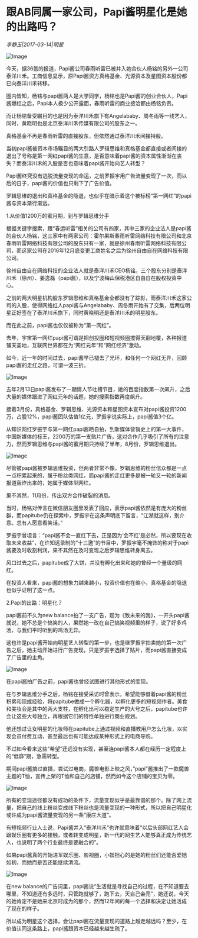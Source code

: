 # 跟AB同属一家公司，Papi酱明星化是她的出路吗？

*李静玉|2017-03-14|明星*

![Image](http://static.ylzbl.com/201704281805053652)

今天，据36氪的报道，Papi酱公司春雨听雷已被并入她合伙人杨铭的另外一公司泰洋川禾。工商信息显示，原Papi酱资方真格基金、光源资本及星图资本股份都已向泰洋川禾转移。

圈内皆知，杨铭与papi酱两人是大学同学，杨铭也是Papi酱的创业合伙人，Papi酱爆红之后，Papi本人极少公开露面，春雨听雷的商业接洽都由杨铭负责。

而让杨铭备受瞩目的也是因为泰洋川禾旗下有Angelababy、周冬雨等一线艺人，同时，黄晓明也是北京泰洋川禾传媒有限公司的股东之一。

真格基金不再是春雨听雷的直接股东，但依然通过泰洋川禾间接持股。

当初papi酱被资本市场瞩目的两大引路人罗辑思维和真格基金都直接或者间接的退出了号称是第一网红papi酱的生意，是否意味着papi酱的资本属性渐渐在丧失？而泰洋川禾的入股是否也意味着papi酱开始向艺人转型？

Papi酱终究没有逃脱流量变现的命运，之前罗振宇用广告流量变现了一次，而以后的日子，papi酱的价值也只剩下了广告价值。

罗辑思维的退出和真格基金的隐退，也似乎在暗示着这个被标榜“第一网红”的papi酱与资本渐行渐远。

1.从价值1200万的蜜月期，到与罗辑思维分手

根据关键字搜索，跟“春运听雷”相关的公司有四家，其中三家的企业法人是papi酱的合伙人杨铭，这三家中有两家公司：霍尔果斯春雨听雷网络科技有限公司和北京春雨听雷网络科技有限公司的股东只有一家，就是徐州春雨听雷网络科技有限公司，而这家公司在2016年12月底变更工商姓名之后为徐州自由自在网络科技有限公司。

徐州自由自在网络科技的企业法人就是泰洋川禾CEO杨铭，三个股东分别是泰洋川禾（徐州）、姜逸磊（papi酱），以及宁波梅山保税港区自由自在股权投资中心。

之前的两大明星机构股东罗辑思维和真格基金全都没有了踪影，而泰洋川禾这家公司的入股，使得网络红人papi酱与Angelababy、周冬雨开始有了交集，后两位明星正好签在了泰洋川禾旗下，同时黄晓明还是泰洋川禾的明星股东。

而在此之前，papi酱也仅仅被称为“第一网红”。

去年，宇宙第一网红papi酱可谓是把创投圈和短视频圈搅得天翻地覆，各种报道铺天盖地，互联网世界都在为“网红元年”和“网红经济”激动。

如今，近一年的时间过去，papi酱早已褪去了光环，和任何一个网红无异，回顾papi酱的走红之路，可谓一波三折。

![Image](http://static.ylzbl.com/201704281805054086)

去年2月13日papi酱发布了一期情人节吐槽节目，她的百度指数第一次飙升，之后大量的媒体跟进了网红元年的话题，她的搜索指数再度飙升。

接着3月份，真格基金、罗辑思维、光源资本和星图资本宣布对papi酱投资1200万，占股12%，papi酱团队估值1亿元，罗振宇说实际上，papi酱值3个亿。

从知识网红罗振宇与第一网红papi酱晒自拍，到新媒体营销史上的第一大事件，中国新媒体的标王，2200万的第一支贴片广告，这对合作几乎吸引了所有的注意力，然而罗辑思维与papi酱的蜜月期只持续了半年，8月份，罗辑思维退出。

![Image](http://static.ylzbl.com/201704281805064722)

尽管被papi酱被罗辑思维投资，但两者非常不像，罗辑思维的粉丝信众都是一点一点积累起来的，属于粉丝类网红，而papi酱的走红更多是被一轮又一轮的新闻报道轰炸出来的，她属于媒体型网红。

果不其然，11月份，传出双方合作破裂的消息。

当时，杨铭对传言在微信朋友圈里发表了回应，表示papi酱依然是有庞大的粉丝群，而papitube仍在探索中，罗振宇在这条声明底下留言，“江湖就这样，别介意。总有人愿意看笑话。”

罗振宇曾坦言：“papi酱不会一直红下去，正是因为‘会不红’是必然，所以要现在收取未来收益”，在许知远录制的“十三邀”的节目中，罗振宇毫不掩饰的称对于papi酱要及时收割利润，果不其然在及时变现之后罗辑思维转身离去。

风口过去之后，papitube成了大饼，并没有孵化出来和她的曾经一个量级的网红。

在投资人看来，papi酱的想象力越来越小，投资价值也在缩小，真格基金的隐退也似乎证明了这一点。

2.Papi的出路：明星化？

papi酱前不久为new balance拍了一支广告，题为《致未来的我》，一开头papi酱就说，她不总是个搞笑的人，果然她一改在自己搞笑视频里的样子，说了好多鸡汤，与我们平时听到的鸡汤无异。

这也许是papi酱开始向明星艺人转型的第一步，也是继罗振宇拍卖她的第一次广告之后，她主动开始进行广告变现，只是罗振宇选择了贴片，而papi酱直接变成了广告里的主角。

![Image](http://static.ylzbl.com/201704281805063402)

在papi酱拍广告之前，papi酱也曾经试图进行其他形式的变现。

在与罗辑思维分手之后，杨铭在接受采访时曾表示，希望能够借着papi酱的粉丝积累和现成经验，将papitube做成一个孵化器，以孵化更多的短视频作者。美食和美妆会是其中的两大支柱，在孵化出可以稳定生产的大号之后，papitube也许会让这些大号独立，再根据它们的特性单独进行商业规划。

他还想过让女明星的化妆师在papitube上通过视频和直播教用户怎么化妆，以实现会员付费互动，甚至最后也有可能达成某种形式上的电商导购。

不过如今看来这些“希望”还远没有实现，甚至连papi酱本人都在经历一定程度上的“低靡”期，急需转型。

期间papi酱搞过直播，尝试过电商，魔兽电影上映之风，”papi”酱推出了一款魔兽主题的T恤，宣传上架的T恤和自己的店铺，然而如今这个店铺的宝贝为零。

![Image](http://static.ylzbl.com/201704281805065053)

所有的变现途径都没有成功的条件下，流量变现似乎是最靠谱的那个。除了网上流量，把自己的线上粉丝变成线下粉丝也是流量变现的一种形式，所以把自己明星化或许成为papi酱流量变现的另一条“康庄大道”。

有短视频行业人士说，Papi酱并入“泰洋川禾”也许就意味着“以后头部网红艺人会跟娱乐圈有更多的接触，或者转变成明星，新一代的网生艺人能够真正成为传统艺人，也说明了两个行业最终是要融合的”。

如果papi酱真的开始进军娱乐圈、影视圈，小娱担心的是她的粉丝们还能否爱她如初，而她而是否还能继续清流。

![Image](http://static.ylzbl.com/201704281805066512)

在new balance的广告词里，papi酱说“生活就是寻找自己的过程，在不知道要去哪里，不知道还有多远时，只管跑就够了，跑下去，天自己会亮”，她还说，今天的她肯定不是她来北京时成为的那个，然而12年间的每一个选择和决定让她活成了现在的样子。

所以成为明星这个选择，会让papi酱在流量变现的道路上越走越远吗？至少，在价值认同这条路上，papi酱跟资本已经越来越生疏了。

